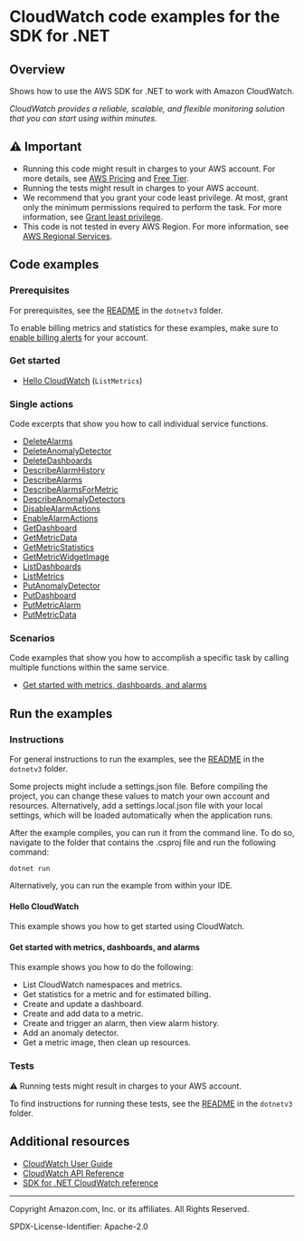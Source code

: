 # CloudWatch code examples for the SDK for .NET

## Overview

Shows how to use the AWS SDK for .NET to work with Amazon CloudWatch.

<!--custom.overview.start-->
<!--custom.overview.end-->

_CloudWatch provides a reliable, scalable, and flexible monitoring solution that you can start using within minutes._

## ⚠ Important

* Running this code might result in charges to your AWS account. For more details, see [AWS Pricing](https://aws.amazon.com/pricing/) and [Free Tier](https://aws.amazon.com/free/).
* Running the tests might result in charges to your AWS account.
* We recommend that you grant your code least privilege. At most, grant only the minimum permissions required to perform the task. For more information, see [Grant least privilege](https://docs.aws.amazon.com/IAM/latest/UserGuide/best-practices.html#grant-least-privilege).
* This code is not tested in every AWS Region. For more information, see [AWS Regional Services](https://aws.amazon.com/about-aws/global-infrastructure/regional-product-services).

<!--custom.important.start-->
<!--custom.important.end-->

## Code examples

### Prerequisites

For prerequisites, see the [README](../README.md#Prerequisites) in the `dotnetv3` folder.


<!--custom.prerequisites.start-->
To enable billing metrics and statistics for these examples, make sure to
[enable billing alerts](https://docs.aws.amazon.com/AmazonCloudWatch/latest/monitoring/monitor_estimated_charges_with_cloudwatch.html#turning_on_billing_metrics) for your account.
<!--custom.prerequisites.end-->

### Get started

- [Hello CloudWatch](Actions/HelloCloudWatch.cs#L4) (`ListMetrics`)


### Single actions

Code excerpts that show you how to call individual service functions.

- [DeleteAlarms](Actions/CloudWatchWrapper.cs#L396)
- [DeleteAnomalyDetector](Actions/CloudWatchWrapper.cs#L494)
- [DeleteDashboards](Actions/CloudWatchWrapper.cs#L512)
- [DescribeAlarmHistory](Actions/CloudWatchWrapper.cs#L369)
- [DescribeAlarms](Actions/CloudWatchWrapper.cs#L326)
- [DescribeAlarmsForMetric](Actions/CloudWatchWrapper.cs#L349)
- [DescribeAnomalyDetectors](Actions/CloudWatchWrapper.cs#L468)
- [DisableAlarmActions](Actions/CloudWatchWrapper.cs#L414)
- [EnableAlarmActions](Actions/CloudWatchWrapper.cs#L432)
- [GetDashboard](Actions/CloudWatchWrapper.cs#L115)
- [GetMetricData](Actions/CloudWatchWrapper.cs#L226)
- [GetMetricStatistics](Actions/CloudWatchWrapper.cs#L61)
- [GetMetricWidgetImage](Actions/CloudWatchWrapper.cs#L175)
- [ListDashboards](Actions/CloudWatchWrapper.cs#L134)
- [ListMetrics](Actions/CloudWatchWrapper.cs#L33)
- [PutAnomalyDetector](Actions/CloudWatchWrapper.cs#L450)
- [PutDashboard](Actions/CloudWatchWrapper.cs#L91)
- [PutMetricAlarm](Actions/CloudWatchWrapper.cs#L265)
- [PutMetricData](Actions/CloudWatchWrapper.cs#L154)

### Scenarios

Code examples that show you how to accomplish a specific task by calling multiple
functions within the same service.

- [Get started with metrics, dashboards, and alarms](Scenarios/CloudWatchScenario.cs)


<!--custom.examples.start-->
<!--custom.examples.end-->

## Run the examples

### Instructions

For general instructions to run the examples, see the
[README](../README.md#building-and-running-the-code-examples) in the `dotnetv3` folder.

Some projects might include a settings.json file. Before compiling the project,
you can change these values to match your own account and resources. Alternatively,
add a settings.local.json file with your local settings, which will be loaded automatically
when the application runs.

After the example compiles, you can run it from the command line. To do so, navigate to
the folder that contains the .csproj file and run the following command:

```
dotnet run
```

Alternatively, you can run the example from within your IDE.


<!--custom.instructions.start-->
<!--custom.instructions.end-->

#### Hello CloudWatch

This example shows you how to get started using CloudWatch.



#### Get started with metrics, dashboards, and alarms

This example shows you how to do the following:

- List CloudWatch namespaces and metrics.
- Get statistics for a metric and for estimated billing.
- Create and update a dashboard.
- Create and add data to a metric.
- Create and trigger an alarm, then view alarm history.
- Add an anomaly detector.
- Get a metric image, then clean up resources.

<!--custom.scenario_prereqs.cloudwatch_GetStartedMetricsDashboardsAlarms.start-->
<!--custom.scenario_prereqs.cloudwatch_GetStartedMetricsDashboardsAlarms.end-->


<!--custom.scenarios.cloudwatch_GetStartedMetricsDashboardsAlarms.start-->
<!--custom.scenarios.cloudwatch_GetStartedMetricsDashboardsAlarms.end-->

### Tests

⚠ Running tests might result in charges to your AWS account.


To find instructions for running these tests, see the [README](../README.md#Tests)
in the `dotnetv3` folder.



<!--custom.tests.start-->
<!--custom.tests.end-->

## Additional resources

- [CloudWatch User Guide](https://docs.aws.amazon.com/AmazonCloudWatch/latest/monitoring/WhatIsCloudWatch.html)
- [CloudWatch API Reference](https://docs.aws.amazon.com/AmazonCloudWatch/latest/APIReference/Welcome.html)
- [SDK for .NET CloudWatch reference](https://docs.aws.amazon.com/sdkfornet/v3/apidocs/items/CloudWatch/NCloudWatch.html)

<!--custom.resources.start-->
<!--custom.resources.end-->

---

Copyright Amazon.com, Inc. or its affiliates. All Rights Reserved.

SPDX-License-Identifier: Apache-2.0